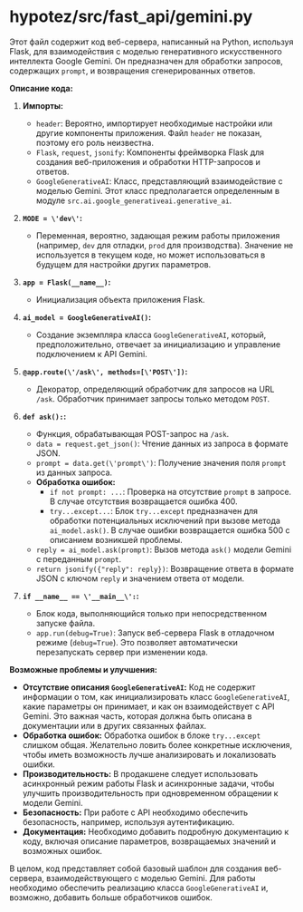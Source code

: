# hypotez/src/fast_api/gemini.py

Этот файл содержит код веб-сервера, написанный на Python, используя Flask, для взаимодействия с моделью генеративного искусственного интеллекта Google Gemini.  Он предназначен для обработки запросов, содержащих `prompt`, и возвращения сгенерированных ответов.

**Описание кода:**

1. **Импорты:**
   - `header`:  Вероятно, импортирует необходимые настройки или другие компоненты приложения.  Файл `header` не показан, поэтому его роль неизвестна.
   - `Flask`, `request`, `jsonify`: Компоненты фреймворка Flask для создания веб-приложения и обработки HTTP-запросов и ответов.
   - `GoogleGenerativeAI`: Класс, представляющий взаимодействие с моделью Gemini. Этот класс предполагается определенным в модуле `src.ai.google_generativeai.generative_ai`.

2. **`MODE = \'dev\'`:**
   - Переменная, вероятно, задающая режим работы приложения (например, `dev` для отладки, `prod` для производства).  Значение не используется в текущем коде, но может использоваться в будущем для настройки других параметров.

3. **`app = Flask(__name__)`:**
   - Инициализация объекта приложения Flask.

4. **`ai_model = GoogleGenerativeAI()`:**
   - Создание экземпляра класса `GoogleGenerativeAI`, который, предположительно, отвечает за инициализацию и управление подключением к API Gemini.

5. **`@app.route(\'/ask\', methods=[\'POST\'])`:**
   - Декоратор, определяющий обработчик для запросов на URL `/ask`.  Обработчик принимает запросы только методом `POST`.

6. **`def ask():`:**
   - Функция, обрабатывающая POST-запрос на `/ask`.
   - `data = request.get_json()`: Чтение данных из запроса в формате JSON.
   - `prompt = data.get(\'prompt\')`: Получение значения поля `prompt` из данных запроса.
   - **Обработка ошибок:**
     - `if not prompt: ...`: Проверка на отсутствие `prompt` в запросе. В случае отсутствия возвращается ошибка 400.
     - `try...except...`: Блок `try...except` предназначен для обработки потенциальных исключений при вызове метода `ai_model.ask()`. В случае ошибки возвращается ошибка 500 с описанием возникшей проблемы.
   - `reply = ai_model.ask(prompt)`: Вызов метода `ask()` модели Gemini с переданным `prompt`.
   - `return jsonify({"reply": reply})`: Возвращение ответа в формате JSON с ключом `reply` и значением ответа от модели.

7. **`if __name__ == \'__main__\':`:**
   - Блок кода, выполняющийся только при непосредственном запуске файла.
   - `app.run(debug=True)`: Запуск веб-сервера Flask в отладочном режиме (`debug=True`). Это позволяет автоматически перезапускать сервер при изменении кода.

**Возможные проблемы и улучшения:**

- **Отсутствие описания `GoogleGenerativeAI`:**  Код не содержит информации о том, как инициализировать класс `GoogleGenerativeAI`, какие параметры он принимает, и как он взаимодействует с API Gemini.  Это важная часть, которая должна быть описана в документации или в других связанных файлах.
- **Обработка ошибок:** Обработка ошибок в блоке `try...except` слишком общая. Желательно ловить более конкретные исключения, чтобы иметь возможность лучше анализировать и локализовать ошибки.
- **Производительность:** В продакшене следует использовать асинхронный режим работы Flask и асинхронные задачи, чтобы улучшить производительность при одновременном обращении к модели Gemini.
- **Безопасность:** При работе с API необходимо обеспечить безопасность, например, используя аутентификацию.
- **Документация:** Необходимо добавить подробную документацию к коду, включая описание параметров, возвращаемых значений и возможных ошибок.


В целом, код представляет собой базовый шаблон для создания веб-сервера, взаимодействующего с моделью Gemini.  Для работы необходимо обеспечить реализацию класса `GoogleGenerativeAI` и, возможно, добавить больше обработчиков ошибок.